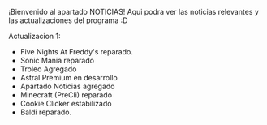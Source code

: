 ¡Bienvenido al apartado NOTICIAS! Aqui podra ver las noticias relevantes y las actualizaciones del programa :D

Actualizacion 1:
  - Five Nights At Freddy's reparado.
  - Sonic Mania reparado
  - Troleo Agregado
  - Astral Premium en desarrollo
  - Apartado Noticias agregado
  - Minecraft (PreCli) reparado
  - Cookie Clicker estabilizado
  - Baldi reparado. 
